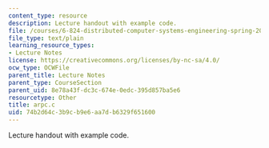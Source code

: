 ```yaml
---
content_type: resource
description: Lecture handout with example code.
file: /courses/6-824-distributed-computer-systems-engineering-spring-2006/74b2d64c3b9cb9e6aa7db6329f651600_arpc.c
file_type: text/plain
learning_resource_types:
- Lecture Notes
license: https://creativecommons.org/licenses/by-nc-sa/4.0/
ocw_type: OCWFile
parent_title: Lecture Notes
parent_type: CourseSection
parent_uid: 8e78a43f-dc3c-674e-0edc-395d857ba5e6
resourcetype: Other
title: arpc.c
uid: 74b2d64c-3b9c-b9e6-aa7d-b6329f651600
---
```

Lecture handout with example code.